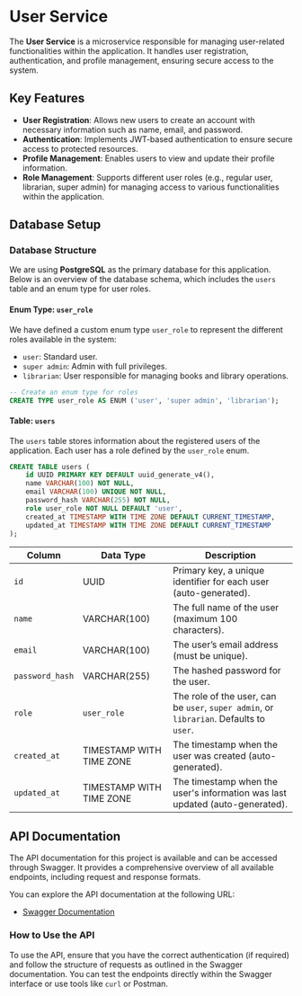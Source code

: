 # User Service

The **User Service** is a microservice responsible for managing user-related functionalities within the application. It handles user registration, authentication, and profile management, ensuring secure access to the system.

## Key Features

- **User Registration**: Allows new users to create an account with necessary information such as name, email, and password.
- **Authentication**: Implements JWT-based authentication to ensure secure access to protected resources.
- **Profile Management**: Enables users to view and update their profile information.
- **Role Management**: Supports different user roles (e.g., regular user, librarian, super admin) for managing access to various functionalities within the application.
## Database Setup

### Database Structure

We are using **PostgreSQL** as the primary database for this application. Below is an overview of the database schema, which includes the `users` table and an enum type for user roles.

#### Enum Type: `user_role`

We have defined a custom enum type `user_role` to represent the different roles available in the system:

- `user`: Standard user.
- `super admin`: Admin with full privileges.
- `librarian`: User responsible for managing books and library operations.

```sql
-- Create an enum type for roles
CREATE TYPE user_role AS ENUM ('user', 'super admin', 'librarian');
```

#### Table: `users`

The `users` table stores information about the registered users of the application. Each user has a role defined by the `user_role` enum.

```sql
CREATE TABLE users (
    id UUID PRIMARY KEY DEFAULT uuid_generate_v4(),
    name VARCHAR(100) NOT NULL,
    email VARCHAR(100) UNIQUE NOT NULL,
    password_hash VARCHAR(255) NOT NULL,
    role user_role NOT NULL DEFAULT 'user',
    created_at TIMESTAMP WITH TIME ZONE DEFAULT CURRENT_TIMESTAMP,
    updated_at TIMESTAMP WITH TIME ZONE DEFAULT CURRENT_TIMESTAMP
);
```

| Column         | Data Type                     | Description                                                                 |
|----------------|-------------------------------|-----------------------------------------------------------------------------|
| `id`           | UUID                          | Primary key, a unique identifier for each user (auto-generated).            |
| `name`         | VARCHAR(100)                  | The full name of the user (maximum 100 characters).                         |
| `email`        | VARCHAR(100)                  | The user’s email address (must be unique).                                  |
| `password_hash`| VARCHAR(255)                  | The hashed password for the user.                                           |
| `role`         | `user_role`                   | The role of the user, can be `user`, `super admin`, or `librarian`. Defaults to `user`. |
| `created_at`   | TIMESTAMP WITH TIME ZONE      | The timestamp when the user was created (auto-generated).                   |
| `updated_at`   | TIMESTAMP WITH TIME ZONE      | The timestamp when the user's information was last updated (auto-generated).|


## API Documentation

The API documentation for this project is available and can be accessed through Swagger. It provides a comprehensive overview of all available endpoints, including request and response formats.

You can explore the API documentation at the following URL:

- [Swagger Documentation](http://user-rest.sirlearn.my.id/swagger)

### How to Use the API

To use the API, ensure that you have the correct authentication (if required) and follow the structure of requests as outlined in the Swagger documentation. You can test the endpoints directly within the Swagger interface or use tools like `curl` or Postman.
